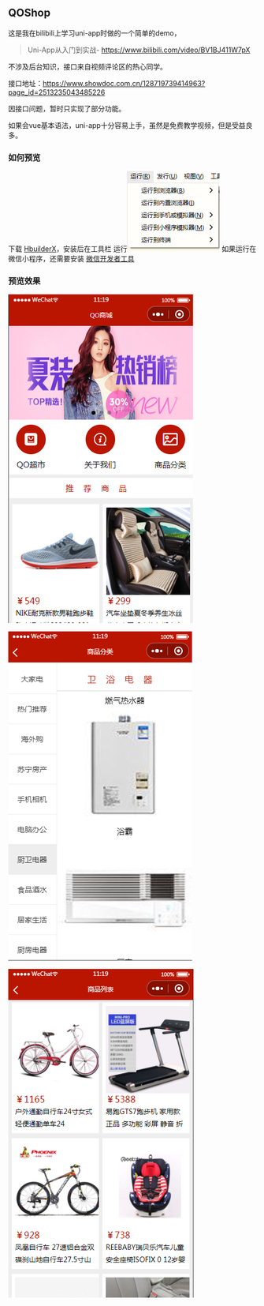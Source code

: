 ## QOShop

这是我在bilibili上学习uni-app时做的一个简单的demo，

>  Uni-App从入门到实战- https://www.bilibili.com/video/BV1BJ411W7pX


不涉及后台知识，接口来自视频评论区的热心同学。

接口地址：https://www.showdoc.com.cn/128719739414963?page_id=2513235043485226

因接口问题，暂时只实现了部分功能。

如果会vue基本语法，uni-app十分容易上手，虽然是免费教学视频，但是受益良多。






### 如何预览

下载 [HbuilderX](https://www.dcloud.io/hbuilderx.html)，安装后在工具栏 运行![](static/resource/howto.png)
如果运行在微信小程序，还需要安装 [微信开发者工具](https://developers.weixin.qq.com/miniprogram/dev/devtools/download.html)





### 预览效果

![](static/resource/1.png)

![](static/resource/2.png)

![](static/resource/3.png)
